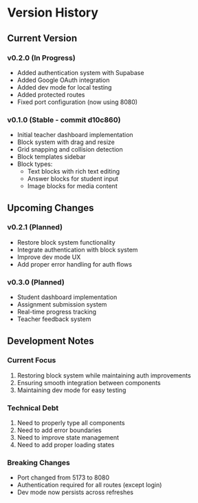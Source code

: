 # Version History

## Current Version

### v0.2.0 (In Progress)
- Added authentication system with Supabase
- Added Google OAuth integration
- Added dev mode for local testing
- Added protected routes
- Fixed port configuration (now using 8080)

### v0.1.0 (Stable - commit d10c860)
- Initial teacher dashboard implementation
- Block system with drag and resize
- Grid snapping and collision detection
- Block templates sidebar
- Block types:
  - Text blocks with rich text editing
  - Answer blocks for student input
  - Image blocks for media content

## Upcoming Changes

### v0.2.1 (Planned)
- Restore block system functionality
- Integrate authentication with block system
- Improve dev mode UX
- Add proper error handling for auth flows

### v0.3.0 (Planned)
- Student dashboard implementation
- Assignment submission system
- Real-time progress tracking
- Teacher feedback system

## Development Notes

### Current Focus
1. Restoring block system while maintaining auth improvements
2. Ensuring smooth integration between components
3. Maintaining dev mode for easy testing

### Technical Debt
1. Need to properly type all components
2. Need to add error boundaries
3. Need to improve state management
4. Need to add proper loading states

### Breaking Changes
- Port changed from 5173 to 8080
- Authentication required for all routes (except login)
- Dev mode now persists across refreshes
